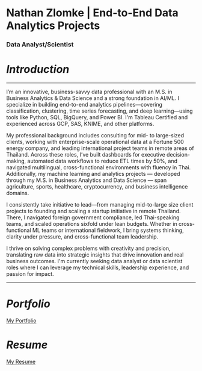 # **Nathan Zlomke | End-to-End Data Analytics Projects**

### Data Analyst/Scientist

# *Introduction*

---

I’m an innovative, business-savvy data professional with an M.S. in Business Analytics & Data Science and a strong foundation in AI/ML. I specialize in building end-to-end analytics pipelines—covering classification, clustering, time series forecasting, and deep learning—using tools like Python, SQL, BigQuery, and Power BI. I'm Tableau Certified and experienced across GCP, SAS, KNIME, and other platforms.

My professional background includes consulting for mid- to large-sized clients, working with enterprise-scale operational data at a Fortune 500 energy company, and leading international project teams in remote areas of Thailand. Across these roles, I’ve built dashboards for executive decision-making, automated data workflows to reduce ETL times by 50%, and navigated multilingual, cross-functional environments with fluency in Thai. Additionally, my machine learning and analytics projects — developed through my M.S. in Business Analytics and Data Science — span agriculture, sports, healthcare, cryptocurrency, and business intelligence domains.

I consistently take initiative to lead—from managing mid-to-large size client projects to founding and scaling a startup initiative in remote Thailand. There, I navigated foreign government compliance, led Thai-speaking teams, and scaled operations sixfold under lean budgets. Whether in cross-functional ML teams or international fieldwork, I bring systems thinking, clarity under pressure, and cross-functional team leadership.

I thrive on solving complex problems with creativity and precision, translating raw data into strategic insights that drive innovation and real business outcomes. I'm currently seeking data analyst or data scientist roles where I can leverage my technical skills, leadership experience, and passion for impact.

---

# *Portfolio*

[My Portfolio](https://nathanzlomke.com)

# *Resume*
[My Resume](/Assets/NathanZlomke_Resume_Jul25_conf.pdf)

